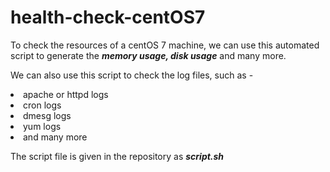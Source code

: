 # health-check-centOS7

To check the resources of a centOS 7 machine, we can use this automated script to generate the <b><i>memory usage, disk usage</b></i> and many more.

We can also use this script to check the log files, such as - 

<li>apache or httpd logs </li>
<li>cron logs </li>
<li>dmesg logs </li>
<li>yum logs </li>
<li>and many more </li>

The script file is given in the repository as <b><i>script.sh</b></i> 
